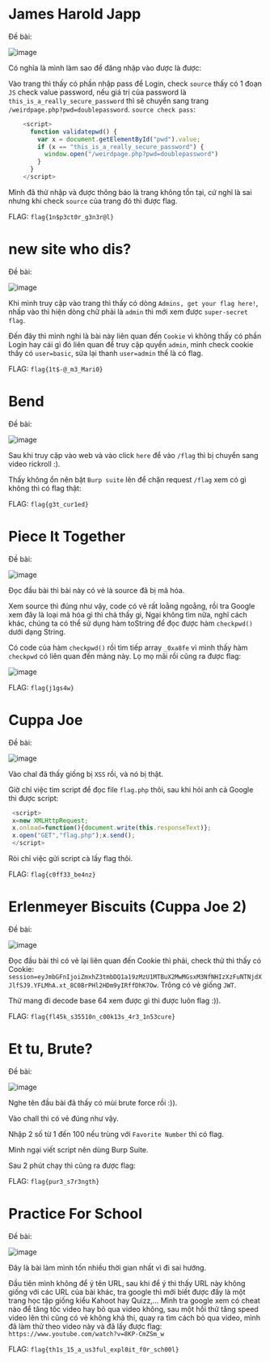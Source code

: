 # James Harold Japp 

 Đề bài:
 
![image](https://user-images.githubusercontent.com/96786536/154807874-115fef60-7552-41af-98d8-70caeeaa62fd.png)

Có nghĩa là mình làm sao để đăng nhập vào được là được:

Vào trang thì thấy có phần nhập pass để Login, check `source` thấy có 1 đoạn `JS` check value password, nếu giá trị của password là `this_is_a_really_secure_password` thì sẽ chuyển sang trang `/weirdpage.php?pwd=doublepassword`.
`source check pass`:
```js
    <script>
      function validatepwd() {
        var x = document.getElementById("pwd").value;
        if (x == "this_is_a_really_secure_password") {
          window.open("/weirdpage.php?pwd=doublepassword")
        }
      }
    </script>
 ```

Mình đã thử nhập và được thông báo là trang không tồn tại, cứ nghĩ là sai nhưng khi check `source` của trang đó thì được flag.

FLAG: `flag{1n$p3ct0r_g3n3r@l}`

# new site who dis?

Đề bài:

![image](https://user-images.githubusercontent.com/96786536/154808084-ab5d1005-21cf-45af-be12-a8454aabde50.png)

Khi mình truy cập vào trang thì thấy có dòng `Admins, get your flag here!`, nhấp vào thì hiện dòng chữ phải là `admin` thì mới xem được `super-secret flag`.

Đến đây thì mình nghi là bài này liên quan đến `Cookie` vì không thấy có phần Login hay cái gì đó liên quan để truy cập quyền `admin`, mình check cookie thấy có `user=basic`, sửa lại thanh `user=admin` thế là có flag.

FLAG: `flag{1t$-@_m3_Mari0}`

# Bend

Đề bài:

![image](https://user-images.githubusercontent.com/96786536/154808353-60bbde60-848e-430d-9403-3cbd60f7e93e.png)

Sau khi truy cập vào web và vào click `here` để vào `/flag` thì bị chuyển sang video rickroll :).

Thấy không ổn nên bật `Burp suite` lên để chặn request `/flag` xem có gì không thì có flag thật:

FLAG: `flag{g3t_cur1ed}`

# Piece It Together

Đề bài:

![image](https://user-images.githubusercontent.com/96786536/154810281-959baa7d-a63d-4a0b-8021-78c3d25f141e.png)

Đọc đầu bài thì bài này có vẻ là source đã bị mã hóa.

Xem source thì đúng như vậy, code có vẻ rất loằng ngoằng, rồi tra Google xem đây là loại mã hóa gì thì chả thấy gì, Ngại không tìm nữa, nghĩ cách khác, chúng ta có thể sử dụng hàm toString để đọc được hàm `checkpwd()` dưới dạng String.

Có code của hàm `checkpwd()` rồi tìm tiếp array `_0xa8fe` vì mình thấy hàm `checkpwd` có liên quan đến mảng này. Lọ mọ mãi rồi cũng ra được flag:

![image](https://user-images.githubusercontent.com/96786536/154810514-97a5e102-877e-40cc-b61d-82d5016fdf99.png)

FLAG: `flag{j1gs4w}`

# Cuppa Joe

Đề bài:

![image](https://user-images.githubusercontent.com/96786536/154808584-6e1a6a91-e695-4f5f-8661-4d5e0e41e0ca.png)

Vào chal đã thấy giống bị `XSS` rồi, và nó bị thật.

Giờ chỉ việc tìm script để đọc file `flag.php` thôi, sau khi hỏi anh cả Google thì được script:

```js
 <script>
 x=new XMLHttpRequest;
 x.onload=function(){document.write(this.responseText)};
 x.open("GET","flag.php");x.send();
 </script> 
 ```
 
 Ròi chỉ việc gửi script cà lấy flag thôi.
 
 FLAG: `flag{c0ff33_be4nz}`
 
 # Erlenmeyer Biscuits (Cuppa Joe 2)
 
 Đề bài:
 
 ![image](https://user-images.githubusercontent.com/96786536/154808742-15bf8cdc-266a-4008-8d3c-ae525b05d222.png)

Đọc đầu bài thì có vẻ lại liên quan đến Cookie thì phải, check thử thì thấy có Cookie: `session=eyJmbGFnIjoiZmxhZ3tmbDQ1a19zMzU1MTBuX2MwMGsxM3NfNHIzXzFuNTNjdXJlfSJ9.YFLMhA.xt_8C0BrPHl2HDm9yIRffDhK7Ow`. Trông có vẻ giống `JWT`.

Thử mang đi decode base 64 xem được gì thì được luôn flag :)).

FLAG: `flag{fl45k_s35510n_c00k13s_4r3_1n53cure}`

# Et tu, Brute?

Đề bài:

![image](https://user-images.githubusercontent.com/96786536/154808874-230a7b0d-d46a-4961-8082-d2b5fd7e9794.png)

Nghe tên đầu bài đã thấy có mùi brute force rồi :)).

Vào chall thì có vẻ đúng như vậy.

Nhập 2 số từ 1 đến 100 nếu trùng với `Favorite Number` thì có flag.

Mình ngại viết script nên dùng Burp Suite.

Sau 2 phút chạy thì cũng ra được flag:

FLAG: `flag{pur3_s7r3ngth}`

# Practice For School

Đề bài:

![image](https://user-images.githubusercontent.com/96786536/154809233-57512d49-d2ad-4364-8449-73b3f1ab5be6.png)

Đây là bài làm mình tốn nhiều thời gian nhất vì đi sai hướng.

Đầu tiên mình không để ý tên URL, sau khi để ý thì thấy URL này không giống với các URL của bài khác, tra google thì mới biết được đấy là một trang học tập giống kiểu Kahoot hay Quizz,... Mình tra google xem có cheat nào để tăng tốc video hay bỏ qua video không, sau một hồi thử tăng speed video lên thì cũng có vẻ không khả thi, quay ra tìm cách bỏ qua video, mình đã làm thử theo video này và đã lấy được flag: `https://www.youtube.com/watch?v=8KP-CmZSm_w`

FLAG: `flag{th1s_15_a_us3ful_expl0it_f0r_sch00l}`
